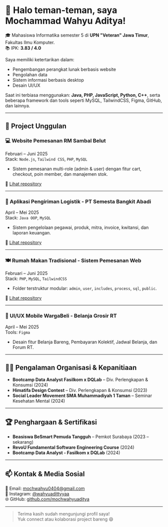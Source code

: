 # 👋 Halo teman-teman, saya Mochammad Wahyu Aditya!

🎓 Mahasiswa Informatika semester 5 di **UPN "Veteran" Jawa Timur**, Fakultas Ilmu Komputer.  
📚 IPK: **3.83 / 4.0**

Saya memiliki ketertarikan dalam:
- Pengembangan perangkat lunak berbasis website
- Pengolahan data
- Sistem informasi berbasis desktop
- Desain UI/UX

Saat ini terbiasa menggunakan:
**Java, PHP, JavaScript, Python, C++**, serta beberapa framework dan tools seperti MySQL, TailwindCSS, Figma, GitHub, dan lainnya.

---

## 🔨 Project Unggulan

### 💻 Website Pemesanan RM Sambal Belut
Februari – Juni 2025  
Stack: `Node.js`, `Tailwind CSS`, `PHP`, `MySQL`  
- Sistem pemesanan multi-role (admin & user) dengan fitur cart, checkout, poin member, dan manajemen stok.

🔗 [Lihat repository](https://github.com/fikrahdamar/website-wm-sambal-belut)

---

### 🚚 Aplikasi Pengiriman Logistik - PT Semesta Bangkit Abadi  
April – Mei 2025  
Stack: `Java OOP`, `MySQL`  
- Sistem pengelolaan pegawai, produk, mitra, invoice, kwitansi, dan laporan keuangan.

🔗 [Lihat repository](https://github.com/Lovianno/aplikasi-pengelolaan-jasa-logistik)

---

### 🍽️ Rumah Makan Tradisional - Sistem Pemesanan Web  
Februari – Juni 2025  
Stack: `PHP`, `MySQL`, `TailwindCSS`  
- Folder terstruktur modular: `admin`, `user`, `includes`, `process`, `sql`, `public`.

🔗 [Lihat repository](https://github.com/mochwahyuaditya/rumahmakan-tradisional)

---

### 🛒 UI/UX Mobile WargaBeli - Belanja Grosir RT  
April – Mei 2025  
Tools: `Figma`  
- Desain fitur Belanja Bareng, Pembayaran Kolektif, Jadwal Belanja, dan Forum RT.

---

## 👨‍💼 Pengalaman Organisasi & Kepanitiaan

- **Bootcamp Data Analyst Fasilkom x DQLab** – Div. Perlengkapan & Konsumsi (2024)  
- **Himatifa Design Contest** – Div. Perlengkapan & Konsumsi (2023)  
- **Social Leader Movement SMA Muhammadiyah 1 Taman** – Seminar Kesehatan Mental (2024)  

---

## 🏆 Penghargaan & Sertifikasi

- **Beasiswa BeSmart Pemuda Tangguh** – Pemkot Surabaya (2023 – sekarang)  
- **RevoU Fundamental Software Engineering Course** (2024)  
- **Bootcamp Data Analyst - Fasilkom x DQLab** (2024)

---

## 📫 Kontak & Media Sosial

📧 Email: [mochwahyu0404@gmail.com](mailto:mochwahyu0404@gmail.com)  
📱 Instagram: [@wahyuadittyyaa](https://instagram.com/wahyuadittyyaa)  
🌐 GitHub: [github.com/mochwahyuaditya](https://github.com/mochwahyuaditya)

---

> Terima kasih sudah mengunjungi profil saya!  
> Yuk connect atau kolaborasi project bareng 😄


